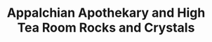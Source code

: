 ---
title: "Appalchian Apothekary and High Tea Room Rocks and Crystals"
url: /banner-elk/appalchian-apothekary-and-high-tea-room-rocks-and-crystals/
shop: tea
---